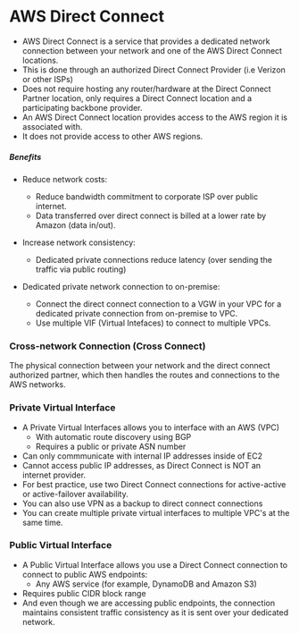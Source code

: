 # AWS Direct Connect

- AWS Direct Connect is a service that provides a dedicated network connection
  between your network and one of the AWS Direct Connect locations.
- This is done through an authorized Direct Connect Provider (i.e Verizon or other ISPs)
- Does not require hosting any router/hardware at the Direct Connect Partner
  location, only requires a Direct Connect location and a participating backbone provider.
- An AWS Direct Connect location provides access to the AWS region it is associated with.
- It does not provide access to other AWS regions.

##### Benefits

- Reduce network costs:
  - Reduce bandwidth commitment to corporate ISP over public internet.
  - Data transferred over direct connect is billed at a lower rate by Amazon (data in/out).

- Increase network consistency:
  - Dedicated private connections reduce latency (over sending the traffic via public routing)

- Dedicated private network connection to on-premise:
  - Connect the direct connect connection to a VGW in your VPC for a dedicated
    private connection from on-premise to VPC.
  - Use multiple VIF (Virtual Intefaces) to connect to multiple VPCs.

### Cross-network Connection (Cross Connect)

The physical connection between your network and the direct connect authorized partner,
which then handles the routes and connections to the AWS networks.

### Private Virtual Interface

- A Private Virtual Interfaces allows you to interface with an AWS (VPC)
  - With automatic route discovery using BGP
  - Requires a public or private ASN number
- Can only commmunicate with internal IP addresses inside of EC2
- Cannot access public IP addresses, as Direct Connect is NOT an internet provider.
- For best practice, use two Direct Connect connections for active-active or active-failover availability.
- You can also use VPN as a backup to direct connect connections
- You can create multiple private virtual interfaces to multiple VPC's at the same time.

### Public Virtual Interface

- A Public Virtual Interface allows you use a Direct Connect connection to
  connect to public AWS endpoints:
  - Any AWS service (for example, DynamoDB and Amazon S3)
- Requires public CIDR block range
- And even though we are accessing public endpoints, the connection maintains
  consistent traffic consistency as it is sent over your dedicated network.
